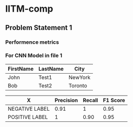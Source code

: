 # IITM-comp
## Problem Statement 1
### Performence metrics 
### For CNN Model in file 1


| FirstName     | LastName      | City     |
| ------------- | ------------- | -------- |
| John          | Test1         | NewYork  |
| Bob           | Test2         | Toronto   |

| X               | Precision | Recall | F1 Score |
| --------------- | --------- | ------ | -------- | 
| NEGATIVE LABEL  | 0.91      | 1      | 0.95    |
| POSITIVE LABEL  | 1         | 0.90   | 0.95    |

